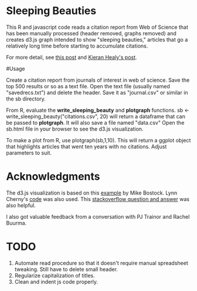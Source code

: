 # Sleeping Beauties

This R and javascript code reads a citation report from Web of Science that has been manually processed (header removed, graphs removed) and creates d3.js graph intended to show "sleeping beauties," articles that go a relatively long time before starting to accumulate citations.

For more detail, see [this post](http://jgoodwin.net/blog/sleeping-beauties) and [Kieran Healy's post](https://kieranhealy.org/blog/archives/2015/06/27/sleeping-beauties-in-philosophy/).

#Usage

Create a citation report from journals of interest in web of science. Save the top 500 results or so as a text file. Open the text file (usually named "savedrecs.txt") and delete the header. Save it as "journal.csv" or similar in the sb directory.

From R, evaluate the **write_sleeping_beauty** and **plotgraph** functions. sb <- write_sleeping_beauty("citations.csv", 20) will return a dataframe that can be passed to **plotgraph**. It will also save a file named "data.csv" Open the sb.html file in your browser to see the d3.js visualization.

To make a plot from R, use plotgraph(sb,1,10). This will return a ggplot object that highlights articles that went ten years with no citations. Adjust parameters to suit.


# Acknowledgments

The d3.js visualization is based on this [example](http://bl.ocks.org/mbostock/8033015) by Mike Bostock. Lynn Cherny's [code](http://arnicas.github.io/interactive-vis-course/Week7/multiple_lines_voronoi.html) was also used. This [stackoverflow question and answer](http://stackoverflow.com/questions/31507611/d3-multi-line-voronoi-trouble-with-showing-data-on-mouseover) was also helpful.

I also got valuable feedback from a conversation with PJ Trainor and Rachel Buurma. 

# TODO

1. Automate read procedure so that it doesn't require manual spreadsheet tweaking. Still have to delete small header.
2. Regularize capitalization of titles. 
3. Clean and indent js code properly.


